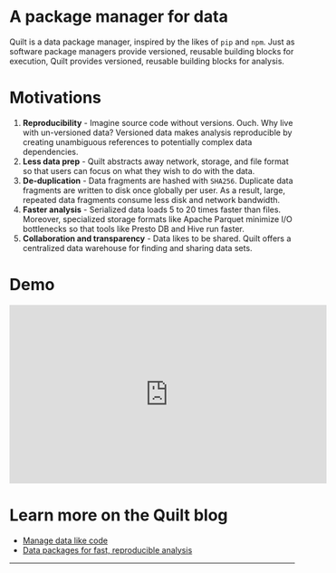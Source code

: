 # A package manager for data

Quilt is a data package manager, inspired by the likes of `pip` and `npm`. Just as software package managers provide versioned, reusable building blocks for execution, Quilt provides versioned, reusable building blocks for analysis.

# Motivations

1. **Reproducibility** - Imagine source code without versions. Ouch. Why live with un-versioned data? Versioned data makes analysis reproducible by creating unambiguous references to potentially complex data dependencies.
2. **Less data prep** - Quilt abstracts away network, storage, and file format so that users can focus on what they wish to do with the data.
1. **De-duplication** - Data fragments are hashed with `SHA256`. Duplicate data fragments are written to disk once globally per user. As a result, large, repeated data fragments consume less disk and network bandwidth.
3. **Faster analysis** - Serialized data loads 5 to 20 times faster than files. Moreover, specialized storage formats like Apache Parquet minimize I/O bottlenecks so that tools like Presto DB and Hive run faster.
4. **Collaboration and transparency** - Data likes to be shared. Quilt offers a centralized data warehouse for finding and sharing data sets.

# Demo
<iframe width="560" height="315" src="https://www.youtube.com/embed/bKIV1GUVLPc" frameborder="0" allowfullscreen></iframe>

# Learn more on the Quilt blog
* [Manage data like code](https://blog.quiltdata.com/its-time-to-manage-data-like-source-code-3df04cd312b8)
* [Data packages for fast, reproducible analysis](https://blog.quiltdata.com/data-packages-for-fast-reproducible-python-analysis-c74b78015c7f)

***



